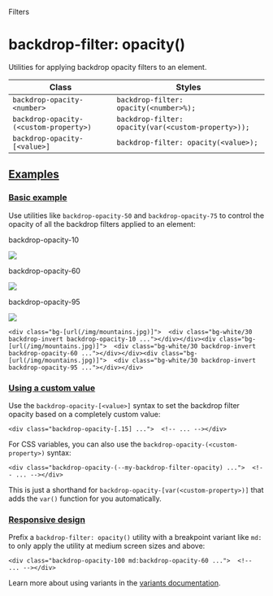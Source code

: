 Filters

# backdrop-filter: opacity()

Utilities for applying backdrop opacity filters to an element.

| Class                                  | Styles                                              |
| -------------------------------------- | --------------------------------------------------- |
| `backdrop-opacity-<number>`            | `backdrop-filter: opacity(<number>%);`              |
| `backdrop-opacity-(<custom-property>)` | `backdrop-filter: opacity(var(<custom-property>));` |
| `backdrop-opacity-[<value>]`           | `backdrop-filter: opacity(<value>);`                |

## [Examples](#examples)

### [Basic example](#basic-example)

Use utilities like `backdrop-opacity-50` and `backdrop-opacity-75` to control the opacity of all the backdrop filters applied to an element:

backdrop-opacity-10

![](https://images.unsplash.com/photo-1554629947-334ff61d85dc?ixid=MnwxMjA3fDB8MHxwaG90by1wYWdlfHx8fGVufDB8fHx8\&ixlib=rb-1.2.1\&auto=format\&fit=crop\&w=1000\&h=1000\&q=90)

backdrop-opacity-60

![](https://images.unsplash.com/photo-1554629947-334ff61d85dc?ixid=MnwxMjA3fDB8MHxwaG90by1wYWdlfHx8fGVufDB8fHx8\&ixlib=rb-1.2.1\&auto=format\&fit=crop\&w=1000\&h=1000\&q=90)

backdrop-opacity-95

![](https://images.unsplash.com/photo-1554629947-334ff61d85dc?ixid=MnwxMjA3fDB8MHxwaG90by1wYWdlfHx8fGVufDB8fHx8\&ixlib=rb-1.2.1\&auto=format\&fit=crop\&w=1000\&h=1000\&q=90)

```
<div class="bg-[url(/img/mountains.jpg)]">  <div class="bg-white/30 backdrop-invert backdrop-opacity-10 ..."></div></div><div class="bg-[url(/img/mountains.jpg)]">  <div class="bg-white/30 backdrop-invert backdrop-opacity-60 ..."></div></div><div class="bg-[url(/img/mountains.jpg)]">  <div class="bg-white/30 backdrop-invert backdrop-opacity-95 ..."></div></div>
```

### [Using a custom value](#using-a-custom-value)

Use the `backdrop-opacity-[<value>]` syntax to set the backdrop filter opacity based on a completely custom value:

```
<div class="backdrop-opacity-[.15] ...">  <!-- ... --></div>
```

For CSS variables, you can also use the `backdrop-opacity-(<custom-property>)` syntax:

```
<div class="backdrop-opacity-(--my-backdrop-filter-opacity) ...">  <!-- ... --></div>
```

This is just a shorthand for `backdrop-opacity-[var(<custom-property>)]` that adds the `var()` function for you automatically.

### [Responsive design](#responsive-design)

Prefix a `backdrop-filter: opacity()` utility with a breakpoint variant like `md:` to only apply the utility at medium screen sizes and above:

```
<div class="backdrop-opacity-100 md:backdrop-opacity-60 ...">  <!-- ... --></div>
```

Learn more about using variants in the [variants documentation](/docs/hover-focus-and-other-states).
